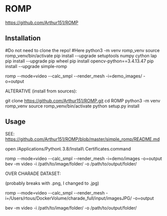 # ROMP

https://github.com/Arthur151/ROMP

## Installation

#Do not need to clone the repo!
#Here
python3 -m venv romp_venv
source romp_venv/bin/activate
pip install --upgrade setuptools numpy cython lap
pip install --upgrade pip wheel
pip install opencv-python==3.4.13.47
pip install --upgrade simple-romp

romp --mode=video --calc_smpl --render_mesh -i=demo_images/ -o=output

ALTERATIVE (install from sources):

git clone https://github.com/Arthur151/ROMP.git
cd ROMP
python3 -m venv romp_venv
source romp_venv/bin/activate
python setup.py install

## Usage

SEE: https://github.com/Arthur151/ROMP/blob/master/simple_romp/README.md


open /Applications/Python\ 3.8/Install\ Certificates.command

romp --mode=video --calc_smpl --render_mesh -i=demo/images -o=output
bev -m video -i /path/to/image/folder/ -o /path/to/output/folder/

OVER CHARADE DATASET:

(probably breaks with .png, I changed to .jpg)

romp --mode=video --calc_smpl --render_mesh -i=/Users/rtous/DockerVolume/charade_full/input/imagesJPG/ -o=output

bev -m video -i /path/to/image/folder/ -o /path/to/output/folder/